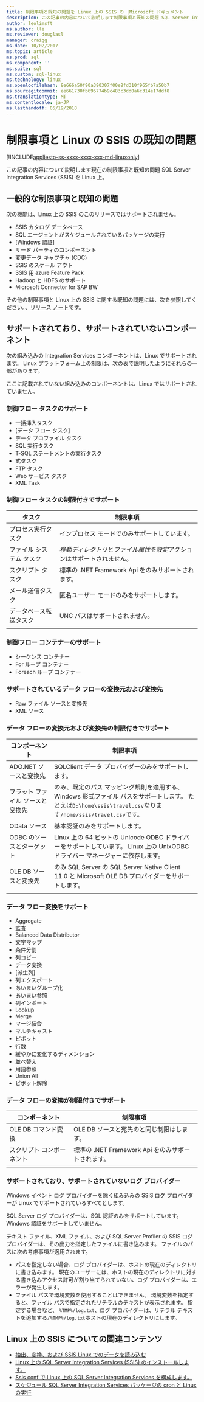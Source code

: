 ```yaml
---
title: 制限事項と既知の問題を Linux 上の SSIS の |Microsoft ドキュメント
description: この記事の内容について説明します制限事項と既知の問題 SQL Server Integration Services (SSIS) を Linux コンピューター上
author: leolimsft
ms.author: lle
ms.reviewer: douglasl
manager: craigg
ms.date: 10/02/2017
ms.topic: article
ms.prod: sql
ms.component: ''
ms.suite: sql
ms.custom: sql-linux
ms.technology: linux
ms.openlocfilehash: 8e666a50f90a390307f00e8fd310f965fb7a50b7
ms.sourcegitcommit: ee661730fb695774b9c483c3dd0a6c314e17ddf8
ms.translationtype: MT
ms.contentlocale: ja-JP
ms.lasthandoff: 05/19/2018
---
```

# <a name="limitations-and-known-issues-for-ssis-on-linux"></a>制限事項と Linux の SSIS の既知の問題

[!INCLUDE[appliesto-ss-xxxx-xxxx-xxx-md-linuxonly](../includes/appliesto-ss-xxxx-xxxx-xxx-md-linuxonly.md)]

この記事の内容について説明します現在の制限事項と既知の問題 SQL Server Integration Services (SSIS) を Linux 上。

## <a name="general-limitations-and-known-issues"></a>一般的な制限事項と既知の問題

次の機能は、Linux 上の SSIS のこのリリースではサポートされません。
  - SSIS カタログ データベース
  - SQL エージェントがスケジュールされているパッケージの実行
  - [Windows 認証]
  - サード パーティのコンポーネント
  - 変更データ キャプチャ (CDC)
  - SSIS のスケール アウト
  - SSIS 用 azure Feature Pack
  - Hadoop と HDFS のサポート
  - Microsoft Connector for SAP BW

その他の制限事項と Linux 上の SSIS に関する既知の問題には、次を参照してください。、[リリース ノート](sql-server-linux-release-notes.md#ssis)です。

## <a name="components"></a> サポートされており、サポートされていないコンポーネント

次の組み込みの Integration Services コンポーネントは、Linux でサポートされます。 Linux プラットフォーム上の制限は、次の表で説明したようにそれらの一部があります。

ここに記載されていない組み込みのコンポーネントは、Linux ではサポートされていません。

### <a name="supported-control-flow-tasks"></a>制御フロー タスクのサポート
- 一括挿入タスク
- [データ フロー タスク]
- データ プロファイル タスク
- SQL 実行タスク
- T-SQL ステートメントの実行タスク
- 式タスク
- FTP タスク
- Web サービス タスク
- XML Task

### <a name="control-flow-tasks-supported-with-limitations"></a>制御フロー タスクの制限付きでサポート

| タスク | 制限事項 |
|------------|---|
| プロセス実行タスク | インプロセス モードでのみサポートしています。 |
| ファイル システム タスク | *移動ディレクトリ*と*ファイル属性を設定*アクションはサポートされません。 |
| スクリプト タスク | 標準の .NET Framework Api をのみサポートされます。 |
| メール送信タスク | 匿名ユーザー モードのみをサポートします。 |
| データベース転送タスク | UNC パスはサポートされません。 |
| | |

### <a name="supported-control-flow-containers"></a>制御フロー コンテナーのサポート
- シーケンス コンテナー
- For ループ コンテナー
- Foreach ループ コンテナー

### <a name="supported-data-flow-sources-and-destinations"></a>サポートされているデータ フローの変換元および変換先
- Raw ファイル ソースと変換先
- XML ソース

### <a name="data-flow-sources-and-destinations-supported-with-limitations"></a>データ フローの変換元および変換先の制限付きでサポート

| コンポーネント | 制限事項 |
|------------|---|
| ADO.NET ソースと変換先 | SQLClient データ プロバイダーのみをサポートします。 |
| フラット ファイル ソースと変換先 | のみ、既定のパス マッピング規則を適用する、Windows 形式ファイル パスをサポートします。 たとえば`D:\home\ssis\travel.csv`なります`/home/ssis/travel.csv`です。 |
| OData ソース | 基本認証のみをサポートします。 |
| ODBC のソースとターゲット | Linux 上の 64 ビットの Unicode ODBC ドライバーをサポートしています。 Linux 上の UnixODBC ドライバー マネージャーに依存します。 |
| OLE DB ソースと変換先 | のみ SQL Server の SQL Server Native Client 11.0 と Microsoft OLE DB プロバイダーをサポートします。 |
| | |

### <a name="supported-data-flow-transformations"></a>データ フロー変換をサポート
- Aggregate
- 監査
- Balanced Data Distributor
- 文字マップ
- 条件分割
- 列コピー
- データ変換
- [派生列]
- 列エクスポート
- あいまいグループ化
- あいまい参照
- 列インポート
- Lookup
- Merge
- マージ結合
- マルチキャスト
- ピボット
- 行数
- 緩やかに変化するディメンション
- 並べ替え
- 用語参照
- Union All
- ピボット解除

### <a name="data-flow-transformations-supported-with-limitations"></a>データ フローの変換が制限付きでサポート

| コンポーネント | 制限事項 |
|------------|---|
| OLE DB コマンド変換 | OLE DB ソースと宛先のと同じ制限はします。 |
| スクリプト コンポーネント | 標準の .NET Framework Api をのみサポートされます。 |
| | |

### <a name="supported-and-unsupported-log-providers"></a>サポートされており、サポートされていないログ プロバイダー
Windows イベント ログ プロバイダーを除く組み込みの SSIS ログ プロバイダーが Linux でサポートされているすべてとします。

SQL Server ログ プロバイダーは、SQL 認証のみをサポートしています。Windows 認証をサポートしていません。

テキスト ファイル、XML ファイル、および SQL Server Profiler の SSIS ログ プロバイダーは、その出力を指定したファイルに書き込みます。 ファイルのパスに次の考慮事項が適用されます。
-   パスを指定しない場合、ログ プロバイダーは、ホストの現在のディレクトリに書き込みます。 現在のユーザーには、ホストの現在のディレクトリに対する書き込みアクセス許可が割り当てられていない、ログ プロバイダーは、エラーが発生します。
-   ファイル パスで環境変数を使用することはできません。 環境変数を指定すると、ファイル パスで指定されたリテラルのテキストが表示されます。 指定する場合など、 `%TMP%/log.txt`、ログ プロバイダーは、リテラル テキストを追加する`/%TMP%/log.txt`ホストの現在のディレクトリにします。

## <a name="related-content-about-ssis-on-linux"></a>Linux 上の SSIS についての関連コンテンツ
-   [抽出、変換、および SSIS Linux でのデータを読み込む](sql-server-linux-migrate-ssis.md)
-   [Linux 上の SQL Server Integration Services (SSIS) のインストールします。](sql-server-linux-setup-ssis.md)
-   [Ssis conf で Linux 上の SQL Server Integration Services を構成します。](sql-server-linux-configure-ssis.md)
-   [スケジュール SQL Server Integration Services パッケージの cron と Linux の実行](sql-server-linux-schedule-ssis-packages.md)
